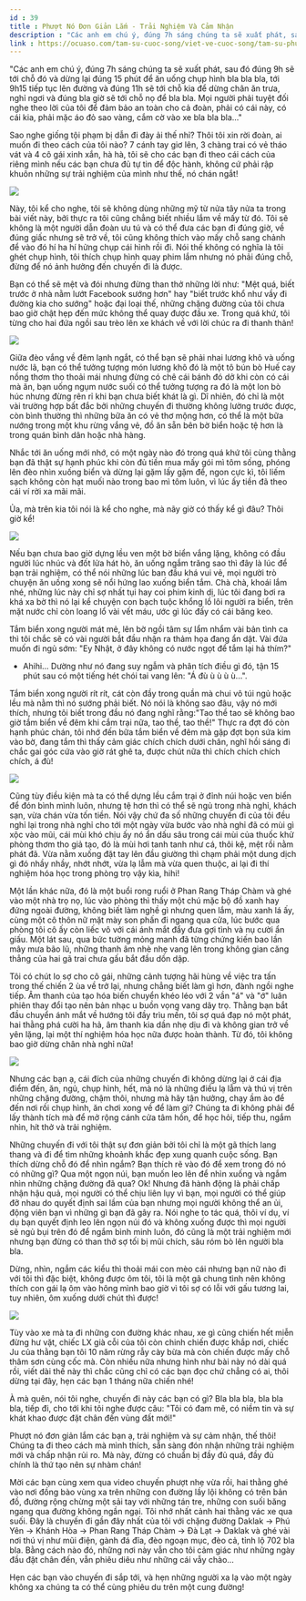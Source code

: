 ```yaml
---
id : 39
title : Phượt Nó Đơn Giản Lắm - Trải Nghiệm Và Cảm Nhận
description : "Các anh em chú ý, đúng 7h sáng chúng ta sẽ xuất phát, sau đó đúng 9h sẽ tới chỗ đó và dừng lại đúng 15 phút để ăn uống chụp hình bla bla bla, tới 9h15 tiếp tục lên đường và đúng 11h sẽ tới chỗ kia để dừng chân ăn trưa, nghỉ ngơi và đúng bla giờ sẽ tới chỗ nọ để bla bla. Mọi người phải tuyệt đối nghe theo lời của tôi để đảm bảo an toàn cho cả đoàn, phải có cái này, có cái kia, phải mặc áo đỏ sao vàng, cắm cờ vào xe bla bla bla..."
link : https://ocuaso.com/tam-su-cuoc-song/viet-ve-cuoc-song/tam-su-phuot-no-don-gian-lam-trai-nghiem-va-cam-nhan.html
---
```


"Các anh em chú ý, đúng 7h sáng chúng ta sẽ xuất phát, sau đó đúng 9h sẽ
tới chỗ đó và dừng lại đúng 15 phút để ăn uống chụp hình bla bla bla, tới
9h15 tiếp tục lên đường và đúng 11h sẽ tới chỗ kia để dừng chân ăn trưa,
nghỉ ngơi và đúng bla giờ sẽ tới chỗ nọ để bla bla. Mọi người phải tuyệt
đối nghe theo lời của tôi để đảm bảo an toàn cho cả đoàn, phải có cái này,
có cái kia, phải mặc áo đỏ sao vàng, cắm cờ vào xe bla bla bla..."

Sao nghe giống tội phạm bị dẫn đi đày ải thế nhỉ? Thôi tôi xin rời đoàn,
ai muốn đi theo cách của tôi nào? 7 cánh tay giơ lên, 3 chàng trai có vẻ
tháo vát và 4 cô gái xinh xắn, hà hà, tôi sẽ cho các bạn đi theo cái cách
của riêng mình nếu các bạn chưa đủ tự tin để độc hành, không cứ phải rập
khuôn những sự trải nghiệm của mình như thế, nó chán ngắt!

![](https://ocuaso.com/wp-content/uploads/2016/02/tam-su-di-thoi-em-di-de-them-duoc-ve-nha-3.jpg)

Này, tôi kể cho nghe, tôi sẽ không dùng những mỹ từ nửa tây nửa ta trong
bài viết này, bởi thực ra tôi cũng chẳng biết nhiều lắm về mấy từ đó. Tôi
sẽ không là một người dẫn đoàn ưu tú và có thể đưa các bạn đi đúng giờ,
về đúng giấc nhưng sẽ trở về, tôi cũng không thích vào mấy chỗ sang chảnh
để vào đó hí ha hí hửng chụp cái hình rồi đi. Nói thế không có nghĩa là
tôi ghét chụp hình, tôi thích chụp hình quay phim lắm nhưng nó phải đúng
chỗ, đừng để nó ảnh hưởng đến chuyến đi là được.

Bạn có thể sẽ mệt và đói nhưng đừng than thở những lời như: "Mệt quá, biết
trước ở nhà nằm lướt Facebook sướng hơn" hay "biết trước khổ như vầy đi
đường kia cho sướng" hoặc đại loại thế, những chặng đường của tôi chưa bao
giờ chật hẹp đến mức không thể quay được đầu xe. Trong quá khứ, tôi từng
cho hai đứa ngồi sau trèo lên xe khách về với lời chúc ra đi thanh thản!

![](https://ocuaso.com/wp-content/uploads/2016/06/tam-su-phuot-no-don-gian-lam-trai-nghiem-va-cam-nhan.jpg)

Giữa đèo vắng về đêm lạnh ngắt, có thể bạn sẽ phải nhai lương khô và uống
nước lã, bạn có thể tưởng tượng món lương khô đó là một tô bún bò Huế cay
nồng thơm tho thoải mái nhưng đừng có chê cái bánh đó dở khi còn có cái
mà ăn, bạn uống ngụm nước suối có thể tưởng tượng ra đó là một lon bò húc
nhưng đừng rên rỉ khi bạn chưa biết khát là gì. Dĩ nhiên, đó chỉ là một
vài trường hợp bất đắc bởi những chuyến đi thường không lường trước được,
còn bình thường thì những bữa ăn có vẻ thơ mộng hơn, có thể là một bữa nướng
trong một khu rừng vắng vẻ, đồ ăn sẵn bên bờ biển hoặc tệ hơn là trong quán
bình dân hoặc nhà hàng.

Nhắc tới ăn uống mới nhớ, có một ngày nào đó trong quá khứ tôi cùng thằng
bạn đã thật sự hạnh phúc khi còn đủ tiền mua mấy gói mì tôm sống, phóng
lên đèo nhìn xuống biển và dừng lại gặm lấy gặm để, ngon cực kì, tôi liếm
sạch không còn hạt muối nào trong bao mì tôm luôn, vì lúc ấy tiền đã theo
cái ví rời xa mãi mãi.

Ủa, mà trên kia tôi nói là kể cho nghe, mà nãy giờ có thấy kể gì đâu? Thôi
giờ kể!

![](https://ocuaso.com/wp-content/uploads/2016/05/tho-phuot-nhung-dau-chan-xa.jpg)

Nếu bạn chưa bao giờ dựng lều ven một bờ biển vắng lặng, không có đầu người
lúc nhúc và đốt lửa hát hò, ăn uống ngắm trăng sao thì đây là lúc để bạn
trải nghiệm, có thể nói những lúc ban đầu khá vui vẻ, mọi người trò chuyện
ăn uống xong sẽ nổi hứng lao xuống biển tắm. Chà chà, khoái lắm nhé, những
lúc này chỉ sợ nhất tụi hay coi phim kinh dị, lúc tôi đang bơi ra khá xa
bờ thì nó lại kể chuyện con bạch tuộc khổng lồ lôi người ra biển, trên mặt
nước chỉ còn loang lổ vài vết máu, ước gì lúc đấy có cái băng keo.

Tắm biển xong người mát mẻ, lên bờ ngồi tâm sự lẩm nhẩm vài bản tình ca
thì tôi chắc sẽ có vài người bắt đầu nhận ra thảm họa đang ẩn dật. Vài đứa
muốn đi ngủ sớm: "Ey Nhật, ở đây không có nước ngọt để tắm lại hả thím?"
- Ahihi... Dường như nó đang suy ngẫm và phân tích điều gì đó, tận 15 phút
sau có một tiếng hét chói tai vang lên: "Á đù ù ù ù ù...".

Tắm biển xong người rít rít, cát còn đầy trong quần mà chui vô túi ngủ hoặc
lều mà nằm thì nó sướng phải biết. Nó nói là không sao đâu, vậy nó mới thích,
nhưng tôi biết trong đầu nó đang nghĩ rằng:"Tao thề tao sẽ không bao giờ
tắm biển về đêm khi cắm trại nữa, tao thề, tao thề!" Thực ra đợt đó còn
hạnh phúc chán, tôi nhớ đến bữa tắm biển về đêm mà gặp đợt bọn sứa kim vào
bờ, đang tắm thì thấy cảm giác chích chích dưới chân, nghĩ hồi sáng đi chắc
gai góc cứa vào giờ rát ghê ta, được chút nữa thì chích chích chích chích,
á đù!

![](https://ocuaso.com/wp-content/uploads/2016/02/talkroom-kinh-nghiem-va-ky-nang-khi-moi-phuot-2.jpg)

Cũng tùy điều kiện mà ta có thể dựng lều cắm trại ở đỉnh núi hoặc ven biển
để đón bình mình luôn, nhưng tệ hơn thì có thể sẽ ngủ trong nhà nghỉ, khách
sạn, vừa chán vừa tốn tiền. Nói vậy chứ đa số những chuyến đi của tôi đều
nghỉ lại trong nhà nghỉ cho tới một ngày vừa bước vào nhà nghỉ đã có mùi
gì xộc vào mũi, cái mùi khó chịu ấy nó ẩn dấu sâu trong cái mùi của thuốc
khử phòng thơm tho giả tạo, đó là mùi hơi tanh tanh như cá, thôi kệ, mệt
rồi nằm phát đã. Vừa nằm xuống đặt tay lên đầu giường thì chạm phải một
dung dịch gì đó nhầy nhầy, nhớt nhớt, vừa lạ lẫm mà vừa quen thuộc, ai lại
đi thí nghiệm hóa học trong phòng trọ vậy kìa, hihi!

Một lần khác nữa, đó là một buổi rong ruổi ở Phan Rang Tháp Chàm và ghé
vào một nhà trọ nọ, lúc vào phòng thì thấy một chú mặc bộ đồ xanh hay đứng
ngoài đường, không biết làm nghề gì nhưng quen lắm, màu xanh lá ấy, cùng
một cô thôn nữ mặt mày son phấn đi ngang qua cửa, lúc bước qua phòng tôi
cô ấy còn liếc vô với cái ánh mắt đẩy đưa gợi tình và nụ cười ẩn giấu. Một
lát sau, qua bức tường mỏng manh đã từng chứng kiến bao lần mây mưa bão
lũ, những thanh âm nhè nhẹ vang lên trong không gian căng thẳng của hai
gã trai chưa gấu bắt đầu dồn dập.

Tôi có chút lo sợ cho cô gái, những cảnh tượng hãi hùng về việc tra tấn
trong thế chiến 2 ùa về trở lại, nhưng chẳng biết làm gì hơn, đành ngồi
nghe tiếp. Âm thanh của tạo hóa biến chuyển khéo léo với 2 vần "á" và "ớ"
luân phiên thay đổi tạo nên bản nhạc u buồn vọng vang dãy trọ. Thằng bạn
bắt đầu chuyển ánh mắt về hướng tôi đầy trìu mến, tôi sợ quá đạp nó một
phát, hai thằng phá cười ha hả, âm thanh kia dần nhẹ dịu đi và không gian
trở về yên lặng, lại một thí nghiệm hóa học nữa được hoàn thành. Từ đó,
tôi không bao giờ dừng chân nhà nghỉ nữa!

![](https://ocuaso.com/wp-content/uploads/2016/05/tam-su-sau-nhung-chuyen-di-2.jpg)

Nhưng các bạn ạ, cái đích của những chuyến đi không dừng lại ở cái địa điểm
đến, ăn, ngủ, chụp hình, hết, mà nó là những điều lạ lẫm và thú vị trên
những chặng đường, chậm thôi, nhưng mà hãy tận hưởng, chạy ầm ào để đến
nơi rồi chụp hình, ăn chơi xong về để làm gì? Chúng ta đi không phải để
lấy thành tích mà để mở rộng cánh cửa tâm hồn, để học hỏi, tiếp thu, ngắm
nhìn, hít thở và trải nghiệm.

Những chuyến đi với tôi thật sự đơn giản bởi tôi chỉ là một gã thích lang
thang và đi để tìm những khoảnh khắc đẹp xung quanh cuộc sống. Bạn thích
dừng chỗ đó để nhìn ngắm? Bạn thích rẽ vào đó để xem trong đó nó có những
gì? Qua một ngọn núi, bạn muốn leo lên để nhìn xuống và ngắm nhìn những
chặng đường đã qua? Ok! Nhưng đã hành động là phải chấp nhận hậu quả, mọi
người có thể chịu liên lụy vì bạn, mọi người có thể giúp đỡ nhau do quyết
định sai lầm của bạn nhưng mọi người không thể an ủi, động viên bạn vì những
gì bạn đã gây ra. Nói nghe to tác quá, thôi ví dụ, ví dụ bạn quyết định
leo lên ngọn núi đó và không xuống được thì mọi người sẽ ngủ bụi trên đó
để ngắm bình minh luôn, đó cũng là một trải nghiệm mới nhưng bạn đừng có
than thở sợ tối bị mũi chích, sâu róm bò lên người bla bla.

Dừng, nhìn, ngắm các kiểu thì thoải mái con mèo cái nhưng bạn nữ nào đi
với tôi thì đặc biệt, không được ôm tôi, tôi là một gã chung tình nên không
thích con gái lạ ôm vào hông mình bao giờ vì tôi sợ có lỗi với gấu tương
lai, tuy nhiên, ôm xuống dưới chút thì được!

![](https://ocuaso.com/wp-content/uploads/2016/06/tam-su-phuot-no-don-gian-lam-trai-nghiem-va-cam-nhan-2.jpg)

Tùy vào xe mà ta đi những con đường khác nhau, xe gì cũng chiến hết miễn
đừng hư vặt, chiếc LX già cỗi của tôi còn chinh chiến được khắp nơi, chiếc
Ju của thằng bạn tôi 10 năm rừng rẫy cày bừa mà còn chiến được mấy chỗ thâm
sơn cùng cốc mà. Còn nhiều nữa nhưng hình như bài này nó dài quá rồi, viết
dài thế này thì chắc cũng chỉ có các bạn đọc chứ chẳng có ai, thôi dừng
tại đây, hẹn các bạn 1 tháng nữa chiến nhé!

À mà quên, nói tôi nghe, chuyến đi này các bạn có gì? Bla bla bla, bla bla
bla, tiếp đi, cho tới khi tôi nghe được câu: "Tôi có đam mê, có niềm tin
và sự khát khao được đặt chân đến vùng đất mới!"

Phượt nó đơn giản lắm các bạn ạ, trải nghiệm và sự cảm nhận, thế thôi! Chúng
ta đi theo cách mà mình thích, sẵn sàng đón nhận những trải nghiệm mới và
chấp nhận rủi ro. Mà này, đừng có chuẩn bị đầy đủ quá, đầy đủ chính là thứ
tạo nên sự nhàm chán!

Mời các bạn cùng xem qua video chuyến phượt nhẹ vừa rồi, hai thằng ghé vào
nơi đồng bào vùng xa trên những con đường lầy lội không có trên bản đồ,
đường rộng chừng một sải tay với những tán tre, những con suối băng ngang
qua đường không ngần ngại. Tôi nhớ nhất cảnh hai thằng vác xe qua suối.
Đây là chuyến đi gần đây nhất của tôi với chặng đường Daklak -> Phú Yên
-> Khánh Hòa -> Phan Rang Tháp Chàm -> Đà Lạt -> Daklak và ghé vài nơi thú
vị như mũi điện, gành đá đĩa, đèo ngoạn mục, đèo cả, tỉnh lộ 702 bla bla.
Bằng cách nào đó, những nơi này vẫn cho tôi cảm giác như những ngày đầu
đặt chân đến, vẫn phiêu diêu như những cái vẫy chào...

Hẹn các bạn vào chuyến đi sắp tới, và hẹn những người xa lạ vào một ngày
không xa chúng ta có thể cùng phiêu du trên một cung đường!